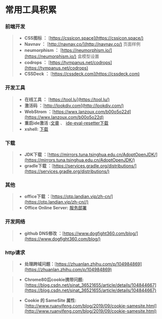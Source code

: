 # 常用工具积累

### 前端开发

> - **CSS图标 ：** [https://cssicon.space](https://cssicon.space/)
> - **Navnav ：** [http://navnav.co/](http://navnav.co/) 页面样例
> - **neumorphism ：** [https://neumorphism.io/](https://neumorphism.io/) 盒模型设置
> - **codrops ：** [https://tympanus.net/codrops](https://tympanus.net/codrops)
> - **CSSDeck ：** [https://cssdeck.com](https://cssdeck.com)



### 开发工具

> - **在线工具 ：** [https://tool.lu](https://tool.lu/)
> - **激活码 ：**[http://lookdiv.com](http://lookdiv.com/)
> - **WebStrom ：**[https://wwx.lanzoux.com/b00o5o22d](https://wwx.lanzoux.com/b00o5o22d)
> - **重启ide激活 :**[文章](https://laowangblog.com/ide-eval-resetter-jetbrains-trial.html) 、 [ide-eval-resetter下载](https://plugins.zhile.io/files/ide-eval-resetter-2.1.6.zip)
> - **xshell:** [下载](https://51.ruyo.net/test/download_xshell_xftp.html)



### 下载
> - **JDK下载 ：**[https://mirrors.tuna.tsinghua.edu.cn/AdoptOpenJDK/](https://mirrors.tuna.tsinghua.edu.cn/AdoptOpenJDK/)
> - **gradle下载 ：**[https://services.gradle.org/distributions/](https://services.gradle.org/distributions/)


### 其他
> - **office下载 ：**[https://otp.landian.vip/zh-cn/](https://otp.landian.vip/zh-cn//)
> - **Office Online Server:**   [服务部署](https://docs.fuyeor.com/office-online-server-2016oos/)

### 开发网络
> - **github DNS修改 ：**[https://www.dogfight360.com/blog/](https://www.dogfight360.com/blog/)

### http请求
> - **处理跨域问题：**[https://zhuanlan.zhihu.com/p/104984869](https://zhuanlan.zhihu.com/p/104984869)

> - **Chrome80后cookie携带问题:** [https://blog.csdn.net/sinat_36521655/article/details/104844667](https://blog.csdn.net/sinat_36521655/article/details/104844667)

> - **Cookie 的 SameSite 属性:** [http://www.ruanyifeng.com/blog/2019/09/cookie-samesite.html](http://www.ruanyifeng.com/blog/2019/09/cookie-samesite.html)

